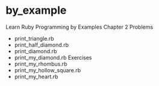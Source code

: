 # by_example
Learn Ruby Programming by Examples
Chapter 2 
  Problems
  - print_triangle.rb
  - print_half_diamond.rb
  - print_diamond.rb
  - print_my_diamond.rb
  Exercises
  - print_my_rhombus.rb
  - print_my_hollow_square.rb
  - print_my_heart.rb
